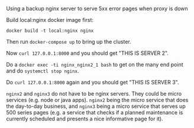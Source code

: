 Using a backup nginx server to serve 5xx error pages when proxy is down

Build local:nginx docker image first:

	docker build -t local:nginx nginx

Then run `docker-compose up` to bring up the cluster.

Now `curl 127.0.0.1:8000` and you should get "THIS IS SERVER 2".

Do a `docker exec -ti nginx_nginx2_1 bash` to get on the many end point and do `systemctl stop nginx`.

Do `curl 127.0.0.1:8000` again and you should get "THIS IS SERVER 3".

`nginx2` and `nginx3` do not have to be nginx servers. They could be micro services (e.g. node or java apps). `nginx2` being the micro service that does the day-to-day business, and `nginx3` being a micro service that serves up 500 series pages (e.g. a service that checks if a planned maintenance is currently scheduled and presents a nice informative page for it).
